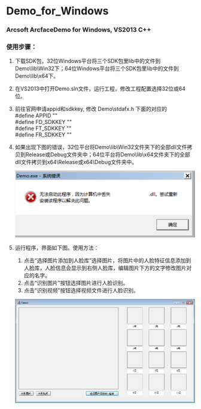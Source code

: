 # Demo_for_Windows
### Arcsoft ArcfaceDemo for Windows, VS2013 C++

### 使用步骤：
1.	下载SDK包，32位Windows平台将三个SDK包里lib中的文件到 Demo\lib\Win32下；64位Windows平台将三个SDK包里lib中的文件到 Demo\lib\x64下。
2.	在VS2013中打开Demo.sln文件，运行工程，修改工程配置选择32位或64位。
3.	前往官网申请appid和sdkkey, 修改 Demo\stdafx.h 下面的对应的  
	#define APPID ""  
	#define FD_SDKKEY ""  
	#define FT_SDKKEY ""  
	#define FR_SDKKEY "" 
4.	如果出现下图的错误，32位平台将Demo\lib\Win32文件夹下的全部dll文件拷贝到Release或Debug文件夹中；64位平台将Demo\lib\x64文件夹下的全部dll文件拷贝到x64\Release或x64\Debug文件夹中。
	
    ![](https://github.com/ArcJonSnow/source/raw/master/1.png)  
5.	运行程序，界面如下图。使用方法：
	1.	点击“选择图片添加到人脸库”选择图片，将图片中的人脸特征信息添加到人脸库，人脸信息会显示到右侧人脸库，编辑图片下方的文字修改图片对应的名字。
	2.	点击“识别图片”按钮选择图片进行人脸识别。
	3.	点击“识别视频”按钮选择视频文件进行人脸识别。

 	![](https://github.com/ArcJonSnow/source/raw/master/2.png) 
